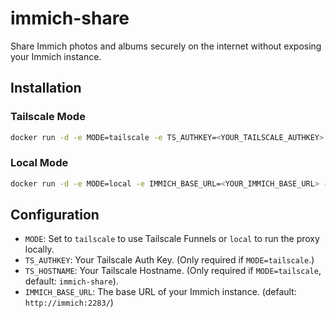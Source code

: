 # immich-share

Share Immich photos and albums securely on the internet without exposing your Immich instance.

## Installation

### Tailscale Mode

```bash
docker run -d -e MODE=tailscale -e TS_AUTHKEY=<YOUR_TAILSCALE_AUTHKEY> -e IMMICH_BASE_URL=<YOUR_IMMICH_BASE_URL> ghcr.io/j4n-e4t/immich-public-proxy:latest
```

### Local Mode

```bash
docker run -d -e MODE=local -e IMMICH_BASE_URL=<YOUR_IMMICH_BASE_URL> -p 8080:8080 ghcr.io/j4n-e4t/immich-public-proxy:latest
```

## Configuration

* `MODE`: Set to `tailscale` to use Tailscale Funnels or `local` to run the proxy locally.
* `TS_AUTHKEY`: Your Tailscale Auth Key. (Only required if `MODE=tailscale`.)   
* `TS_HOSTNAME`: Your Tailscale Hostname. (Only required if `MODE=tailscale`, default: `immich-share`).
* `IMMICH_BASE_URL`: The base URL of your Immich instance. (default: `http://immich:2283/`)